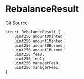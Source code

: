 # RebalanceResult
[Git Source](https://github.com/ArrakisFinance/arrakis-modular/arrakis-modular/blob/main/src/structs/SUniswapV4.sol)


```solidity
struct RebalanceResult {
    uint256 amount0Minted;
    uint256 amount1Minted;
    uint256 amount0Burned;
    uint256 amount1Burned;
    uint256 fee0;
    uint256 fee1;
    uint256 managerFee0;
    uint256 managerFee1;
}
```

